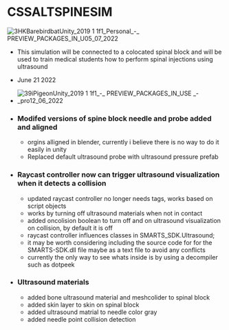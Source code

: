 # CSSALTSPINESIM

![3HKBarebirdbatUnity_2019 1 1f1_Personal_-_ PREVIEW_PACKAGES_IN_U05_07_2022](https://user-images.githubusercontent.com/89361982/177398433-6384ce71-0b23-4752-b64a-47afee53ac7f.gif)

- This simulation will be connected to a colocated spinal block and will be used to train medical students how to perform spinal injections using ultrasound


- June 21 2022

- ![39iPigeonUnity_2019 1 1f1_-_ PREVIEW_PACKAGES_IN_USE _-_pro12_06_2022](https://user-images.githubusercontent.com/89361982/173229976-fa6cf115-b7a6-4a3c-b3a4-0cb7265194f6.gif)
- ### Modifed versions of spine block needle and probe added and aligned
  - orgins alligned in blender, currently i believe there is no way to do it easily in unity
  - Replaced default ultrasound probe with ultrasound pressure prefab 
- ### Raycast controller now can trigger ultrasound visualization when it detects a collision
  - updated raycast controller no longer needs tags, works based on script objects
  - works by turning off ultrasound materials when not in contact
  - added oncolision boolean to turn off and on ultrasound visualization on collision, by default it is off
  - raycast controller influences classes in SMARTS_SDK.Ultrasound;
  - it may be worth considering including the source code for for the SMARTS-SDK.dll file maybe as a text file to avoid any conflicts 
  - currently the only way to see whats inside is by using a decompiler such as dotpeek
- ### Ultrasound materials
  - added bone ultrasound material and meshcolider to spinal block
  - added skin layer to skin on spinal block
  - added ultrasound matrial to needle color gray
  - added needle point collision detection
</details>


